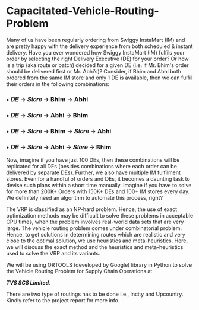 # Capacitated-Vehicle-Routing-Problem

Many of us have been regularly ordering from Swiggy InstaMart (IM) and are pretty happy with the delivery experience from both scheduled & instant delivery. Have you ever wondered how Swiggy InstaMart (IM) fulfils your order by selecting the right Delivery Executive (DE) for your order? Or how is a trip (aka route or batch) decided for a given DE (i.e. if Mr. Bhim's order should be delivered first or Mr. Abhi’s)?
Consider, if Bhim and Abhi both ordered from the same IM store and only 1 DE is available, then we can fulfil their orders in the following combinations:

### • 𝐷𝐸 → 𝑆𝑡𝑜𝑟𝑒 → Bhim → Abhi
### • 𝐷𝐸 → 𝑆𝑡𝑜𝑟𝑒 → Abhi → Bhim
### • 𝐷𝐸 → 𝑆𝑡𝑜𝑟𝑒 → Bhim → 𝑆𝑡𝑜𝑟𝑒 → Abhi
### • 𝐷𝐸 → 𝑆𝑡𝑜𝑟𝑒 → Abhi → 𝑆𝑡𝑜𝑟𝑒 → Bhim

Now, imagine if you have just 100 DEs, then these combinations will be replicated for all DEs (besides combinations where each order can be delivered by separate DEs). Further, we also have multiple IM fulfilment stores. Even for a handful of orders and DEs, it becomes a daunting task to devise such plans within a short time manually. Imagine if you have to solve for more than 200K+ Orders with 150K+ DEs and 100+ IM stores every day. We definitely need an algorithm to automate this process, right?

The VRP is classified as an NP-hard problem. Hence, the use of exact optimization methods may be difficult to solve these problems in acceptable CPU times, when the problem involves real-world data sets that are very large. The vehicle routing problem comes under combinatorial problem. Hence, to get solutions in determining routes which are realistic and very close to the optimal solution, we use heuristics and meta-heuristics. Here, we will discuss the exact method and the heuristics and meta-heuristics used to solve the VRP and its variants.

We will be using ORTOOLS (developed by Google) library in Python to solve the Vehicle Routing Problem for Supply Chain Operations at 

***TVS SCS Limited***. 

There are two type of routings has to be done i.e., Incity and Upcountry. Kindly refer to the project report for more info.
